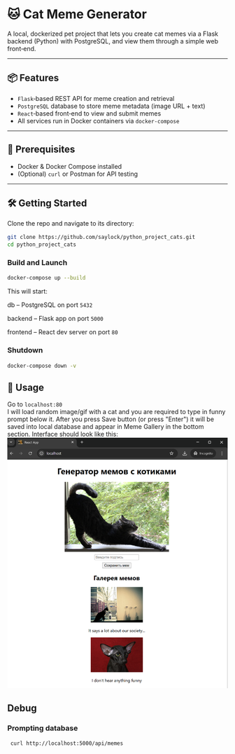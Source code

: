 # 🐱 Cat Meme Generator

A local, dockerized pet project that lets you create cat memes via a Flask backend (Python) with PostgreSQL, and view them through a simple web front‑end.

---

## 📦 Features

- `Flask`‑based REST API for meme creation and retrieval  
- `PostgreSQL` database to store meme metadata (image URL + text)  
- `React`‑based front‑end to view and submit memes  
- All services run in Docker containers via `docker-compose`

---

## 🚀 Prerequisites

- Docker & Docker Compose installed  
- (Optional) `curl` or Postman for API testing

---

## 🛠️ Getting Started

Clone the repo and navigate to its directory:

```bash
git clone https://github.com/saylock/python_project_cats.git
cd python_project_cats
```
### Build and Launch

```bash
docker-compose up --build
```

This will start:

db – PostgreSQL on port `5432`

backend – Flask app on port `5000`

frontend – React dev server on port `80`

### Shutdown

```bash
docker-compose down -v
```

## 🦄 Usage
Go to `localhost:80`  
I will load random image/gif with a cat and you are required to type in funny prompt below it. After you press Save button (or press "Enter") it will be saved into local database and appear in Meme Gallery in the bottom section.
Interface should look like this:  
![UI Example](./UIExample.png)

## Debug

### Prompting database
```bash
 curl http://localhost:5000/api/memes
```
